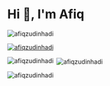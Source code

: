 # Hi 👋, I'm Afiq
<p align="left"> <img src="https://komarev.com/ghpvc/?username=afiqzudinhadi&label=Profile%20views&color=0e75b6&style=flat" alt="afiqzudinhadi" /> </p>

<p align="left"> <a href="https://github.com/ryo-ma/github-profile-trophy"><img src="https://github-profile-trophy.vercel.app/?username=afiqzudinhadi" alt="afiqzudinhadi" /></a> </p>

<p><img align="left" src="https://github-readme-stats.vercel.app/api/top-langs?username=afiqzudinhadi&show_icons=true&locale=en&layout=compact" alt="afiqzudinhadi" /></p>

<p>&nbsp;<img align="center" src="https://github-readme-stats.vercel.app/api?username=afiqzudinhadi&show_icons=true&locale=en" alt="afiqzudinhadi" /></p>

<p><img align="center" src="https://github-readme-streak-stats.herokuapp.com/?user=afiqzudinhadi&" alt="afiqzudinhadi" /></p>
